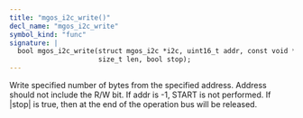 ```yaml
---
title: "mgos_i2c_write()"
decl_name: "mgos_i2c_write"
symbol_kind: "func"
signature: |
  bool mgos_i2c_write(struct mgos_i2c *i2c, uint16_t addr, const void *data,
                      size_t len, bool stop);
---
```


Write specified number of bytes from the specified address.
Address should not include the R/W bit. If addr is -1, START is not
performed.
If |stop| is true, then at the end of the operation bus will be released. 

